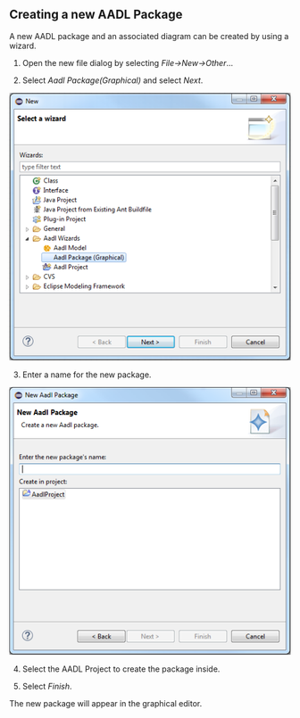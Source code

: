## Creating a new AADL Package
A new AADL package and an associated diagram can be created by using a wizard.

1. Open the new file dialog by selecting *File->New->Other*...

2. Select *Aadl Package(Graphical)* and select *Next*.

![](images/AadlPackage(Graphical).png)

3. Enter a name for the new package.

![](images/AadlPackageName.png)

4. Select the AADL Project to create the package inside.

5. Select *Finish*.

The new package will appear in the graphical editor.